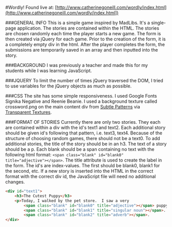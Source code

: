 #Wordly!
Found live at: [http://www.catherinegoneill.com/wordly/index.html](http://www.catherinegoneill.com/wordly/index.html])

###GENERAL INFO
This is a simple game inspired by MadLibs.  It's a single-page application.  The stories are contained within the HTML.  The stories are chosen randomly each time the player starts a new game.  The form is then created via jQuery for each game.  Prior to the creation of the form, it is a completely empty div in the html.  After the player completes the form, the submissions are temporarily saved in an array and then inputted into the story.

###BACKGROUND
I was previously a teacher and made this for my students while I was learning JavaScript.

###JQUERY
To limit the number of times jQuery traversed the DOM, I tried to use variables for the jQuery objects as much as possible.

###CSS
The site has some simple responsiveness.  I used Google Fonts Signika Negative and Reenie Beanie.  I used a background texture called crossword.png on the main content div from [Subtle Patterns](http://subtlepatterns.com/?s=crossword.png) via [Transparent Textures](http://www.transparenttextures.com/).

###FORMAT OF STORIES
Currently there are only two stories.  They each are contained within a div with the id's text1 and text2.  Each additional story should be given id's following that pattern, i.e. text3, text4.  Because of the structure of choosing random games, there should not be a text0.  To add additional stories, the title of the story should be in an h3.  The text of a story should be a p.  Each blank should be a span containing no text with the following html format:
`<span class="blank" id="blank0" title="adjective"></span>`.  The title attribute is used to create the label in the form.  The id's are index-values.  The first should be blank0, blank1 for the second, etc.  If a new story is inserted into the HTML in the correct format with the correct div id, the JavaScript file will need no additional changes.
```html
<div id="text1">
	<h3>The Cutest Puppy</h3>
	<p>Today, I walked by the pet store.  I saw a very 
		<span class="blank" id="blank0" title="adjective"></span> puppy.  The puppy was chewing on a(n) 
		<span class="blank" id="blank1" title="singular noun"></span>.  When he saw me, he wagged his tail 
		<span class="blank" id="blank2" title="adverb"></span>. 
</div>
```
